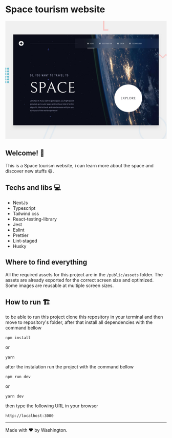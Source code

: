 # Space tourism website

![Design preview for the Space tourism website coding challenge](./public/assets/preview.jpg)

## Welcome! 👋
This is a Space tourism website, i can learn more about the space and discover new stuffs 😄.

## Techs and libs 💻

- NextJs
- Typescript
- Tailwind css
- React-testing-library
- Jest
- Eslint
- Prettier
- Lint-staged
- Husky
## Where to find everything

All the required assets for this project are in the `/public/assets` folder. The assets are already exported for the correct screen size and optimized. Some images are reusable at multiple screen sizes.

## How to run 🏗️

to be able to run this project clone this repository in your terminal and then move to repository's folder, after that install all dependencies with the command bellow

```
npm install
```
or
```
yarn
```

after the instalation run the project with the command bellow

```
npm run dev
```
or
```
yarn dev
```

then type the following URL in your browser

```
http://localhost:3000
```

---

Made with ❤️ by Washington.
